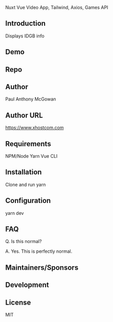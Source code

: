 Nuxt Vue Video App, Tailwind, Axios, Games API

## Introduction

Displays IDGB info

## Demo

## Repo

## Author

Paul Anthony  McGowan

## Author URL

https://www.xhostcom.com

## Requirements

NPM/Node
 Yarn
Vue CLI

## Installation

Clone and run yarn

## Configuration

yarn dev

## FAQ

Q. Is this normal?

A. Yes. This is perfectly normal.

## Maintainers/Sponsors

## Development

## License

MIT
